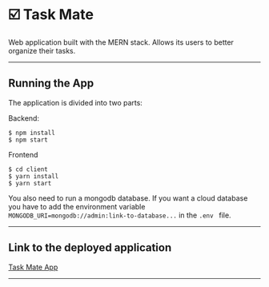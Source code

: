 [comment]: <> (Es necesario que el readme sea más claro, con una imagen de la plataforma y con una imagen)

# ☑️ Task Mate
Web application built with the MERN stack. Allows its users to better organize their tasks.
<hr>

## Running the App
The application is divided into two parts:

Backend:

```
$ npm install
$ npm start
```

Frontend

```
$ cd client
$ yarn install
$ yarn start
```

You also need to run a mongodb database. If you want a cloud database you have to add the environment variable ```MONGODB_URI=mongodb://admin:link-to-database...``` in the ```.env ``` file.

<hr>

## Link to the deployed application

<a href="https://task-mate-webapp.herokuapp.com/" target="_blank">Task Mate App</a>

<hr>
